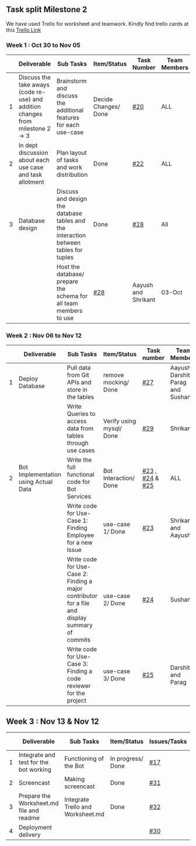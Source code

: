 ## Task split Milestone 2  


We have used Trello for worksheet and teamwork. Kindly find trello cards at this [Trello Link](https://trello.com/b/Bvs2VQ3O/milestone-2)



### Week 1 : Oct 30 to Nov 05  
  
|   | Deliverable       |     Sub Tasks            | Item/Status      | Task Number                         | Team Members | Start Date     | Estimated Date | 
|---|-------------------------------------------|-------------------------|-----------------------------------------------------------------------|--------------------------------------|--------------|---------------------|-------------|
| 1 | Discuss the take aways (code re-use) and addition changes from milestone 2 -> 3      | Brainstorm and discuss the additional features for each use-case               | Decide Changes/ Done      | [#20](https://trello.com/c/Ip4GPTVh)         | ALL              | 28-Oct      | 30-Oct |
| 2 | In dept discussion about each use case and task allotment          | Plan layout of tasks and work distribution          | Done     | [#22](https://trello.com/c/LYlQhXrl)         | ALL | 30-Oct      | 1-Nov |
| 3 | Database design| Discuss and design the database tables and the interaction between tables for tuples | Done           | [#28](https://trello.com/c/aZK9X7Rl)           | All                 | 2-Nov      | 5-Nov |
|  |   | Host the database/ prepare the schema for all team members to use           | [#28](https://trello.com/c/aZK9X7Rl) | Aayush and Shrikant                 | 03-Oct      | 05-Nov |
  

### Week 2 : Nov 06 to Nov 12  
  
|   | Deliverable        |      Sub Tasks      | Item/Status                                            | Task number   | Team Members | Start Date   | Estimated Date | 
|---|-----------------------|---------|--------------------------------------------------------|----------------|--------------|------------------|-------------|
| 1 | Deploy Database | Pull data from Git APIs and store in the tables                       | remove mocking/ Done  | [#27](https://trello.com/c/ZbCl7s6f)           | Aayush, Darshit, Parag and Sushant      | 06-Nov      | 08-Nov |
|   | 					   | Write Queries to access data from tables through use cases                            | Verify using mysql/ Done  | [#29](https://trello.com/c/TsncKd3E)           | Shrikant      | 06-Nov      | 09-Nov |
| 2 | Bot Implementation using Actual Data | Write the full functional code for Bot Services                       | Bot Interaction/ Done  | [#23](https://trello.com/c/GMoimfVd) , [#24](https://trello.com/c/A1HiE1FE) & [#25](https://trello.com/c/i0ipkeMI)   | ALL      | 06-Oct      | 12-Nov |
|  |  | Write code for Use-Case 1: Finding Employee for a new Issue                                          | use-case 1/ Done  | [#23](https://trello.com/c/GMoimfVd)           | Shrikant and Aayush      | 06-Nov      | 09-Nov |
|  |  | Write code for Use-Case 2: Finding a major contributor for a file and display summary of commits                                    | use-case 2/ Done  | [#24](https://trello.com/c/A1HiE1FE)            | Sushant      | 06-Nov      | 08-Nov |
|  |  | Write code for Use-Case 3: Finding a code reviewer for the project                                         | use-case 3/ Done  | [#25](https://trello.com/c/i0ipkeMI)           | Darshit and Parag      | 08-Nov      | 12-Nov |
  

## Week 3 : Nov 13 & Nov 12  
  
|   | Deliverable           |  Sub Tasks     | Item/Status                    | Issues/Tasks | Team Members | Start Date        | Estimated Date | 
|---|--------------------|------------------|-------------------------------------------|--------------|--------------|-----------------------|-------------|
| 1 | Integrate and test for the bot working        | Functioning of the Bot           |In progress/ Done              | [#17](https://trello.com/c/FgK1q8ZI)           | ALL          | 12-Nov      | 13-Nov |
| 2 | Screencast                           | Making screencast                          |  Done            | [#31](https://trello.com/c/njfVQDmu)          | Aayush         | 14-Nov      | 14-Nov |
| 3 | Prepare the Worksheet.md file and readme    | Integrate Trello and Worksheet.md | Done  | [#32](https://trello.com/c/BGZivNLH)          | Sushant, Parag and Darshit           | 14-Nov      | 14-Nov |
| 4 | Deployment delivery                  |                                           |              | [#30](https://trello.com/c/AwE50ZPF)          | ALL                   | 14-Nov      | 14-Nov |

